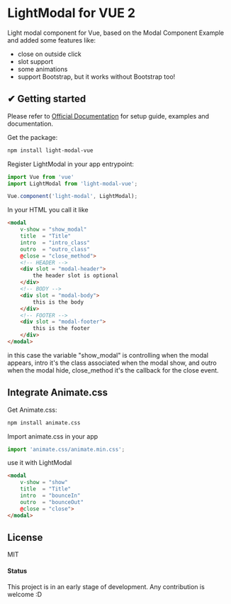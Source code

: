 # LightModal for VUE 2
Light modal component for Vue, based on the Modal Component Example and added some features like:
- close on outside click
- slot support
- some animations
- support Bootstrap, but it works without Bootstrap too!

## ✔ Getting started
Please refer to [Official Documentation](https://bootstrap-vue.github.io) for setup guide, examples and documentation.

Get the package:
```bash
npm install light-modal-vue
```

Register LightModal in your app entrypoint:
```js
import Vue from 'vue'
import LightModal from 'light-modal-vue';

Vue.component('light-modal', LightModal);
```

In your HTML you call it like

```html
<modal
	v-show = "show_modal"
	title  = "Title"
	intro  = "intro_class"
	outro  = "outro_class"
	@close = "close_method">
	<!-- HEADER -->
	<div slot = "modal-header">
		the header slot is optional
	</div>
	<!-- BODY -->
	<div slot = "modal-body">
		this is the body
	</div>
	<!-- FOOTER -->
	<div slot = "modal-footer">
		this is the footer
	</div>
</modal>
```
in this case the variable "show_modal" is controlling when the modal appears,
intro it's the class associated when the modal show, and outro when the modal hide,
close_method it's the callback for the close event.


## Integrate Animate.css
Get Animate.css:
```bash
npm install animate.css
```
Import animate.css in your app
```js
import 'animate.css/animate.min.css';
```
use it with LightModal
```html
<modal
	v-show = "show"
	title  = "Title"
	intro  = "bounceIn"
	outro  = "bounceOut"
	@close = "close">
</modal>
```


## License
MIT



#### Status
This project is in an early stage of development. Any contribution is welcome :D
